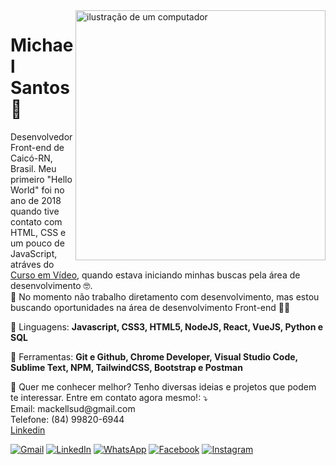 <img src="https://raw.githubusercontent.com/MicaelliMedeiros/micaellimedeiros/master/image/computer-illustration.png" alt="ilustração de um computador" min-width="400px" max-width="400px" width="400px" align="right">
<h1>Michael Santos 👋</h1>
<p align="left"> 
  Desenvolvedor Front-end de Caicó-RN, Brasil. Meu primeiro "Hello World" foi no ano de 2018 quando tive contato com HTML, CSS e um pouco de JavaScript, atráves do <a href="https://www.youtube.com/cursoemvideo">Curso em Vídeo</a>, quando estava iniciando minhas buscas pela área de desenvolvimento 🤓.<br>
  🔭 No momento não trabalho diretamento com desenvolvimento, mas estou buscando oportunidades na área de desenvolvimento Front-end 👨‍💻
</p>

<p align="left">
  🦄 Linguagens: <strong>Javascript, CSS3, HTML5, NodeJS, React, VueJS, Python e SQL</strong>
</p>

<p align="left">
  💼 Ferramentas: <strong>Git e Github, Chrome Developer, Visual Studio Code, Sublime Text, NPM, TailwindCSS, Bootstrap e Postman</strong>
</p>

<p align="left">
  💌 Quer me conhecer melhor? Tenho diversas ideias e projetos que podem te interessar. Entre em contato agora mesmo!: ⤵️<br>
  Email: mackellsud@gmail.com<br>
  Telefone: (84) 99820-6944<br>
  <a href="https://www.linkedin.com/in/michael-santos-d/">Linkedin</a>
</p>

<p align="left">
  <a href="#" title="Gmail">
  <img src="https://img.shields.io/badge/-Gmail-FF0000?style=flat-square&labelColor=FF0000&logo=gmail&logoColor=white&link=mackellsud@gmail.com" alt="Gmail"/></a>
  <a href="#" title="LinkedIn">
  <img src="https://img.shields.io/badge/-Linkedin-0e76a8?style=flat-square&logo=Linkedin&logoColor=white&link=https://www.linkedin.com/in/michael-santos-d/" alt="LinkedIn"/></a>
  <a href="#" title="WhatsApp">
  <img src="https://img.shields.io/badge/-WhatsApp-25d366?style=flat-square&labelColor=25d366&logo=whatsapp&logoColor=white&link=API-DO-SEU-WHATSAPP" alt="WhatsApp"/></a>
  <a href="#" title="Facebook">
  <img src="https://img.shields.io/badge/-Facebook-3b5998?style=flat-square&labelColor=3b5998&logo=facebook&logoColor=white&link=LINK-DO-SEU-FACEBOOK" alt="Facebook"/></a>
  <a href="#" title="Instagram">
  <img src="https://img.shields.io/badge/-Instagram-DF0174?style=flat-square&labelColor=DF0174&logo=instagram&logoColor=white&link=LINK-DO-SEU-INSTAGRAM" alt="Instagram"/></a>
</p>
